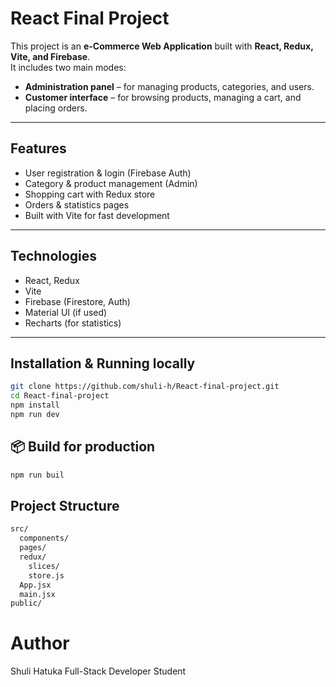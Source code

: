 # React Final Project

This project is an **e-Commerce Web Application** built with **React, Redux, Vite, and Firebase**.  
It includes two main modes:
- **Administration panel** – for managing products, categories, and users.
- **Customer interface** – for browsing products, managing a cart, and placing orders.

---

## Features
- User registration & login (Firebase Auth)
- Category & product management (Admin)
- Shopping cart with Redux store
- Orders & statistics pages
- Built with Vite for fast development

---

## Technologies
- React, Redux
- Vite
- Firebase (Firestore, Auth)
- Material UI (if used)
- Recharts (for statistics)

---

## Installation & Running locally
```bash
git clone https://github.com/shuli-h/React-final-project.git
cd React-final-project
npm install
npm run dev
```

## 📦 Build for production
```bash
npm run buil
```


## Project Structure
```bash
src/
  components/
  pages/
  redux/
    slices/
    store.js
  App.jsx
  main.jsx
public/
```

# Author

Shuli Hatuka
Full-Stack Developer Student
```

